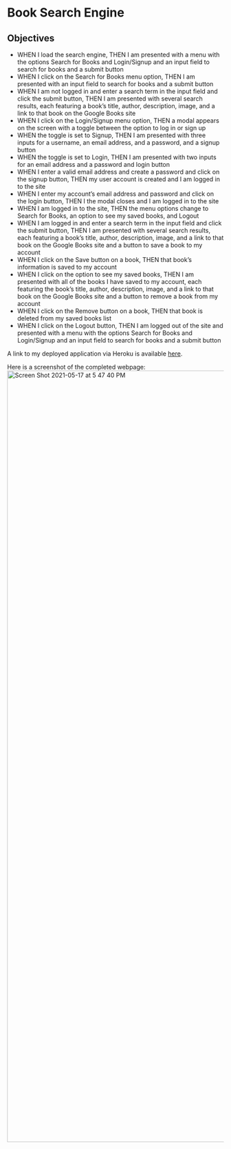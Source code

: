 # Book Search Engine

## Objectives
- WHEN I load the search engine, THEN I am presented with a menu with the options Search for Books and Login/Signup and an input field to search for books and a submit button
- WHEN I click on the Search for Books menu option, THEN I am presented with an input field to search for books and a submit button
- WHEN I am not logged in and enter a search term in the input field and click the submit button, THEN I am presented with several search results, each featuring a book’s title, author, description, image, and a link to that book on the Google Books site
- WHEN I click on the Login/Signup menu option, THEN a modal appears on the screen with a toggle between the option to log in or sign up
- WHEN the toggle is set to Signup, THEN I am presented with three inputs for a username, an email address, and a password, and a signup button
- WHEN the toggle is set to Login, THEN I am presented with two inputs for an email address and a password and login button
- WHEN I enter a valid email address and create a password and click on the signup button, THEN my user account is created and I am logged in to the site
- WHEN I enter my account’s email address and password and click on the login button, THEN I the modal closes and I am logged in to the site
- WHEN I am logged in to the site, THEN the menu options change to Search for Books, an option to see my saved books, and Logout
- WHEN I am logged in and enter a search term in the input field and click the submit button, THEN I am presented with several search results, each featuring a book’s title, author, description, image, and a link to that book on the Google Books site and a button to save a book to my account
- WHEN I click on the Save button on a book, THEN that book’s information is saved to my account
- WHEN I click on the option to see my saved books, THEN I am presented with all of the books I have saved to my account, each featuring the book’s title, author, description, image, and a link to that book on the Google Books site and a button to remove a book from my account
- WHEN I click on the Remove button on a book, THEN that book is deleted from my saved books list
- WHEN I click on the Logout button, THEN I am logged out of the site and presented with a menu with the options Search for Books and Login/Signup and an input field to search for books and a submit button  

A link to my deployed application via Heroku is available [here](https://gentle-headland-59778.herokuapp.com/).

Here is a screenshot of the completed webpage: <img width="1791" alt="Screen Shot 2021-05-17 at 5 47 40 PM" src="https://user-images.githubusercontent.com/72775548/118569907-27e06100-b738-11eb-9476-eb1c816fed4d.png">

